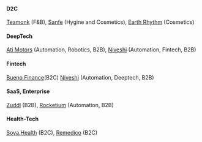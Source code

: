 
####  D2C

[Teamonk](https://teamonk.com/) (F&B),
[Sanfe](https://sanfe.in/) (Hygine and Cosmetics),
[Earth Rhythm](https://www.earthrhythm.com/) (Cosmetics)




#### DeepTech

[Ati Motors](https://www.atimotors.com/) (Automation, Robotics, B2B),
[Niveshi](http://niveshi.com/) (Automation, Fintech, B2B)


#### Fintech

[Bueno Finance](https://buenofinance.in/)(B2C)
[Niveshi](http://niveshi.com/) (Automation, Deeptech, B2B)




#### SaaS, Enterprise

[Zuddl](https://www.zuddl.com/) (B2B),
[Rocketium](https://rocketium.com/) (Automation, B2B)




#### Health-Tech

[Sova.Health](https://www.sova.health/) (B2C), 
[Remedico](https://remedicohealth.com/) (B2C)


